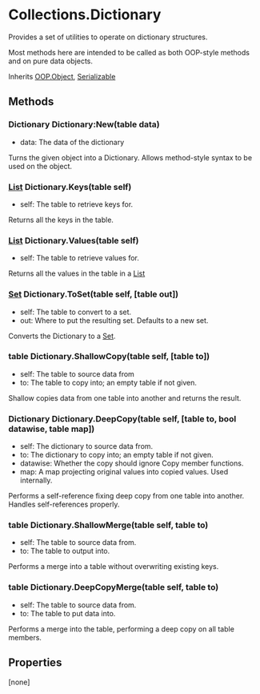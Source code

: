 # Collections.Dictionary
Provides a set of utilities to operate on dictionary structures.

Most methods here are intended to be called as both OOP-style methods and on pure data objects.

Inherits [OOP.Object](Classes/OOP.Object), [Serializable](Classes/Serializable)

## Methods
### Dictionary Dictionary:New(table data)
- data: The data of the dictionary

Turns the given object into a Dictionary.
Allows method-style syntax to be used on the object.


### [List](Classes/Collections.List) Dictionary.Keys(table self)
- self: The table to retrieve keys for.

Returns all the keys in the table.


### [List](Classes/Collections.List) Dictionary.Values(table self)
- self: The table to retrieve values for.

Returns all the values in the table in a [List](Classes/Collections.List)


### [Set](Classes/Collections.Set) Dictionary.ToSet(table self, [table out])
- self: The table to convert to a set.
- out: Where to put the resulting set. Defaults to a new set.

Converts the Dictionary to a [Set](Classes/Collections.Set).


### table Dictionary.ShallowCopy(table self, [table to])
- self: The table to source data from
- to: The table to copy into; an empty table if not given.

Shallow copies data from one table into another and returns the result.


### Dictionary Dictionary.DeepCopy(table self, [table to, bool datawise, table map])
- self: The dictionary to source data from.
- to: The dictionary to copy into; an empty table if not given.
- datawise: Whether the copy should ignore Copy member functions.
- map: A map projecting original values into copied values. Used internally.

Performs a self-reference fixing deep copy from one table into another.
Handles self-references properly.


### table Dictionary.ShallowMerge(table self, table to)
- self: The table to source data from.
- to: The table to output into.

Performs a merge into a table without overwriting existing keys.


### table Dictionary.DeepCopyMerge(table self, table to)
- self: The table to source data from.
- to: The table to put data into.

Performs a merge into the table, performing a deep copy on all table members.


## Properties
[none]
